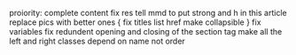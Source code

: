 proiority:
complete content
fix res
tell mmd to put strong and h in this article
replace pics with better ones
{
fix titles list href
make collapsible
}
fix variables 
fix redundent opening and closing of the section tag
make all the left and right classes depend on name not order